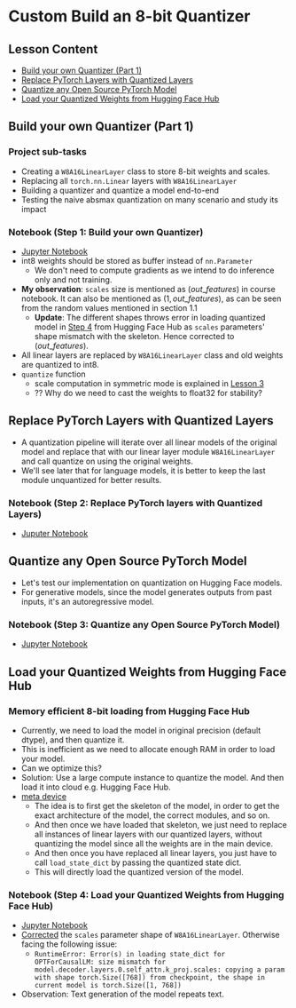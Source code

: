 # Custom Build an 8-bit Quantizer

## Lesson Content

- [Build your own Quantizer (Part 1)](#build-your-own-quantizer-part-1)
- [Replace PyTorch Layers with Quantized Layers](#replace-pytorch-layers-with-quantized-layers)
- [Quantize any Open Source PyTorch Model](#quantize-any-open-source-pytorch-model)
- [Load your Quantized Weights from Hugging Face Hub](#load-your-quantized-weights-from-hugging-face-hub)

## Build your own Quantizer (Part 1)

### Project sub-tasks

- Creating a `W8A16LinearLayer` class to store 8-bit weights and scales.
- Replacing all `torch.nn.Linear` layers with `W8A16LinearLayer`
- Building a quantizer and quantize a model end-to-end
- Testing the naive absmax quantization on many scenario and study its impact

### Notebook (Step 1: Build your own Quantizer)

- [Jupyter Notebook](../code/L4_building_quantizer_custom_quantizer.ipynb)
- int8 weights should be stored as buffer instead of `nn.Parameter`
  - We don't need to compute gradients as we intend to do inference only and not training.
- **My observation**: `scales` size is mentioned as $(out\_features)$ in course notebook. It can also be mentioned as $(1, out\_features)$, as can be seen from the random values mentioned in section 1.1
  - **Update**: The different shapes throws error in loading quantized model in [Step 4](#notebook-step-4-load-your-quantized-weights-from-hugging-face-hub) from Hugging Face Hub as `scales` parameters' shape mismatch with the skeleton. Hence corrected to $(out\_features)$.
- All linear layers are replaced by `W8A16LinearLayer` class and old weights are quantized to int8.
- `quantize` function
  - scale computation in symmetric mode is explained in [Lesson 3](./Lesson_3.md#linear-quantization-mode)
  - ?? Why do we need to cast the weights to float32 for stability?

## Replace PyTorch Layers with Quantized Layers

- A quantization pipeline will iterate over all linear models of the original model and replace that with our linear layer module `W8A16LinearLayer` and call quantize on using the original weights.
- We'll see later that for language models, it is better to keep the last module unquantized for better results.

### Notebook (Step 2: Replace PyTorch layers with Quantized Layers)

- [Juputer Notebook](../code/L4_building_quantizer_replace_layers.ipynb)

## Quantize any Open Source PyTorch Model

- Let's test our implementation on quantization on Hugging Face models.
- For generative models, since the model generates outputs from past inputs, it's an autoregressive model.

### Notebook (Step 3: Quantize any Open Source PyTorch Model)

- [Jupyter Notebook](../code/L4_building_quantizer_quantize_models.ipynb)

## Load your Quantized Weights from Hugging Face Hub

### Memory efficient 8-bit loading from Hugging Face Hub

- Currently, we need to load the model in original precision (default dtype), and then quantize it.
- This is inefficient as we need to allocate enough RAM in order to load your model.
- Can we optimize this?
- Solution: Use a large compute instance to quantize the model. And then load it into cloud e.g. Hugging Face Hub.
- [meta device](https://pytorch.org/docs/stable/meta.html)
  - The idea is to first get the skeleton of the model, in order to get the exact architecture of the model, the correct modules, and so on.
  - And then once we have loaded that skeleton, we just need to replace all instances of linear layers with our quantized layers, without quantizing the model since all the weights are in the main device.
  - And then once you have replaced all linear layers, you just have to call `load_state_dict` by passing the quantized state dict.
  - This will directly load the quantized version of the model.

### Notebook (Step 4: Load your Quantized Weights from Hugging Face Hub)

- [Jupyter Notebook](../code/L4_building_quantizer_load_from_hugging_face_hub.ipynb)
- [Corrected](#notebook-step-1-build-your-own-quantizer) the `scales` parameter shape of `W8A16LinearLayer`. Otherwise facing the following issue:
  - `RuntimeError: Error(s) in loading state_dict for OPTForCausalLM:
size mismatch for model.decoder.layers.0.self_attn.k_proj.scales: copying a param with shape torch.Size([768]) from checkpoint, the shape in current model is torch.Size([1, 768])`
- Observation: Text generation of the model repeats text.
